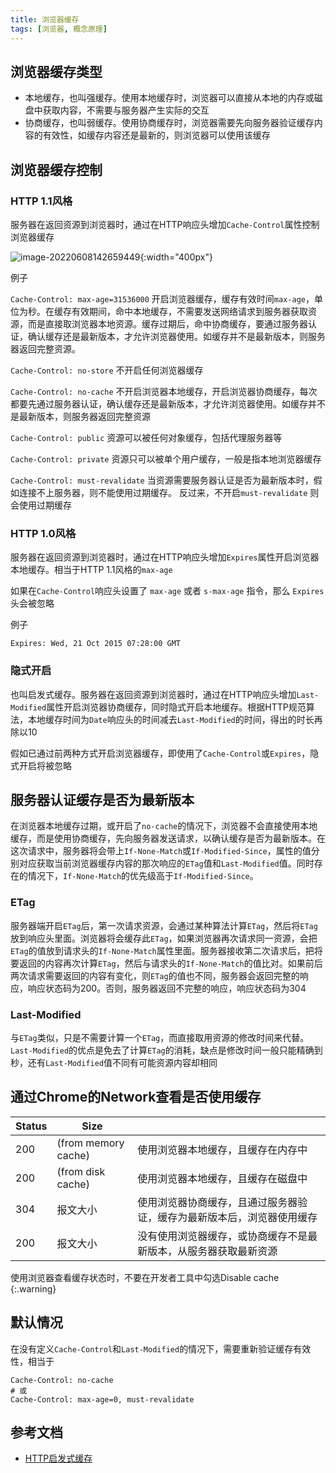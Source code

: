 ```yaml
---
title: 浏览器缓存
tags: [浏览器, 概念原理]
---
```


## 浏览器缓存类型

* 本地缓存，也叫强缓存。使用本地缓存时，浏览器可以直接从本地的内存或磁盘中获取内容，不需要与服务器产生实际的交互
* 协商缓存，也叫弱缓存。使用协商缓存时，浏览器需要先向服务器验证缓存内容的有效性，如缓存内容还是最新的，则浏览器可以使用该缓存

## 浏览器缓存控制

### HTTP 1.1风格

服务器在返回资源到浏览器时，通过在HTTP响应头增加`Cache-Control`属性控制浏览器缓存

![image-20220608142659449](https://oliver-blog.oss-cn-shenzhen.aliyuncs.com/20230516173635.png){:width="400px"}

例子

`Cache-Control: max-age=31536000` 开启浏览器缓存，缓存有效时间`max-age`，单位为秒。在缓存有效期间，命中本地缓存，不需要发送网络请求到服务器获取资源，而是直接取浏览器本地资源。缓存过期后，命中协商缓存，要通过服务器认证，确认缓存还是最新版本，才允许浏览器使用。如缓存并不是最新版本，则服务器返回完整资源。

`Cache-Control: no-store` 不开启任何浏览器缓存

`Cache-Control: no-cache` 不开启浏览器本地缓存，开启浏览器协商缓存，每次都要先通过服务器认证，确认缓存还是最新版本，才允许浏览器使用。如缓存并不是最新版本，则服务器返回完整资源

`Cache-Control: public` 资源可以被任何对象缓存，包括代理服务器等

`Cache-Control: private` 资源只可以被单个用户缓存，一般是指本地浏览器缓存

`Cache-Control: must-revalidate` 当资源需要服务器认证是否为最新版本时，假如连接不上服务器，则不能使用过期缓存。 反过来，不开启`must-revalidate` 则会使用过期缓存

### HTTP 1.0风格

服务器在返回资源到浏览器时，通过在HTTP响应头增加`Expires`属性开启浏览器本地缓存。相当于HTTP 1.1风格的`max-age`

如果在`Cache-Control`响应头设置了 `max-age` 或者 `s-max-age` 指令，那么 `Expires` 头会被忽略

例子

`Expires: Wed, 21 Oct 2015 07:28:00 GMT`

### 隐式开启

也叫启发式缓存。服务器在返回资源到浏览器时，通过在HTTP响应头增加`Last-Modified`属性开启浏览器协商缓存，同时隐式开启本地缓存。根据HTTP规范算法，本地缓存时间为`Date`响应头的时间减去`Last-Modified`的时间，得出的时长再除以10

假如已通过前两种方式开启浏览器缓存，即使用了`Cache-Control`或`Expires`，隐式开启将被忽略

## 服务器认证缓存是否为最新版本

在浏览器本地缓存过期，或开启了`no-cache`的情况下，浏览器不会直接使用本地缓存，而是使用协商缓存，先向服务器发送请求，以确认缓存是否为最新版本。在这次请求中，服务器将会带上`If-None-Match`或`If-Modified-Since`，属性的值分别对应获取当前浏览器缓存内容的那次响应的`ETag`值和`Last-Modified`值。同时存在的情况下，`If-None-Match`的优先级高于`If-Modified-Since`。

### ETag

服务器端开启`ETag`后，第一次请求资源，会通过某种算法计算`ETag`，然后将`ETag`放到响应头里面。浏览器将会缓存此`ETag`，如果浏览器再次请求同一资源，会把`ETag`的值放到请求头的`If-None-Match`属性里面。服务器接收第二次请求后，把将要返回的内容再次计算`ETag`，然后与请求头的`If-None-Match`的值比对。如果前后两次请求需要返回的内容有变化，则`ETag`的值也不同，服务器会返回完整的响应，响应状态码为200。否则，服务器返回不完整的响应，响应状态码为304

### Last-Modified

与`ETag`类似，只是不需要计算一个`ETag`，而直接取用资源的修改时间来代替。`Last-Modified`的优点是免去了计算`ETag`的消耗，缺点是修改时间一般只能精确到秒，还有`Last-Modified`值不同有可能资源内容却相同

## 通过Chrome的Network查看是否使用缓存

| Status | Size                |                                                              |
| ------ | ------------------- | ------------------------------------------------------------ |
| 200    | (from memory cache) | 使用浏览器本地缓存，且缓存在内存中                           |
| 200    | (from disk cache)   | 使用浏览器本地缓存，且缓存在磁盘中                           |
| 304    | 报文大小            | 使用浏览器协商缓存，且通过服务器验证，缓存为最新版本后，浏览器使用缓存 |
| 200    | 报文大小            | 没有使用浏览器缓存，或协商缓存不是最新版本，从服务器获取最新资源 |

使用浏览器查看缓存状态时，不要在开发者工具中勾选Disable cache
{:.warning}

## 默认情况

在没有定义`Cache-Control`和`Last-Modified`的情况下，需要重新验证缓存有效性，相当于

```
Cache-Control: no-cache
# 或
Cache-Control: max-age=0, must-revalidate
```

## 参考文档

* [HTTP启发式缓存](https://developer.mozilla.org/zh-CN/docs/Web/HTTP/Caching#%E5%90%AF%E5%8F%91%E5%BC%8F%E7%BC%93%E5%AD%98)